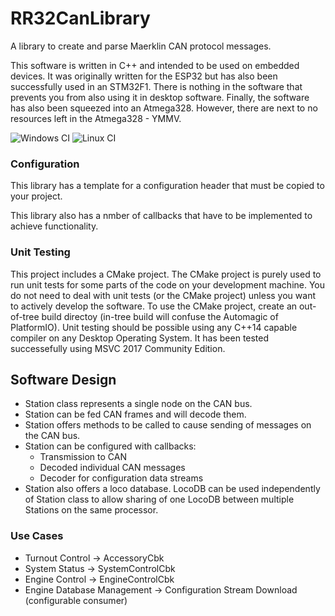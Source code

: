 # RR32CanLibrary

A library to create and parse Maerklin CAN protocol messages.

This software is written in C++ and intended to be used on embedded devices.
It was originally written for the ESP32 but has also been successfully used in an STM32F1.
There is nothing in the software that prevents you from also using it in desktop software.
Finally, the software has also been squeezed into an Atmega328. However, there are next to no resources left in the Atmega328 - YMMV.

![Windows CI](https://github.com/deltaphi/RR32CanLibrary/workflows/Windows%20CI/badge.svg?branch=master&event=push)
![Linux CI](https://github.com/deltaphi/RR32CanLibrary/workflows/Linux%20CI/badge.svg?branch=master&event=push)

### Configuration

This library has a template for a configuration header that must be copied to your project.

This library also has a nmber of callbacks that have to be implemented to achieve functionality.

### Unit Testing

This project includes a CMake project.
The CMake project is purely used to run unit tests for some parts of the code on your development machine.
You do not need to deal with unit tests (or the CMake project) unless you want to actively develop the software.
To use the CMake project, create an out-of-tree build directoy (in-tree build will confuse the Automagic of PlatformIO).
Unit testing should be possible using any C++14 capable compiler on any Desktop Operating System.
It has been tested successefully using MSVC 2017 Community Edition.

## Software Design

* Station class represents a single node on the CAN bus.
* Station can be fed CAN frames and will decode them.
* Station offers methods to be called to cause sending of messages on the CAN bus.
* Station can be configured with callbacks:
  * Transmission to CAN
  * Decoded individual CAN messages
  * Decoder for configuration data streams
* Station also offers a loco database. LocoDB can be used independently of Station class to allow sharing of one LocoDB between multiple Stations on the same processor.

### Use Cases

* Turnout Control -> AccessoryCbk
* System Status -> SystemControlCbk
* Engine Control -> EngineControlCbk
* Engine Database Management -> Configuration Stream Download (configurable consumer)